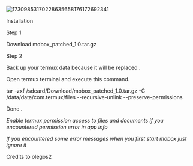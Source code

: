 ![17309853170228635658176172692341](https://github.com/user-attachments/assets/29444b1f-2342-40ba-b06e-e548dcc53643)

Installation 

Step 1

Download mobox_patched_1.0.tar.gz

Step 2

Back up your termux data because it will be replaced .

Open termux terminal and execute this command. 

tar -zxf /sdcard/Download/mobox_patched_1.0.tar.gz -C /data/data/com.termux/files --recursive-unlink --preserve-permissions

Done .

*Enable termux permission access to files and documents if you encountered permission error in app info*

*If you encountered some error messages when you first start mobox just ignore it*

Credits to olegos2



